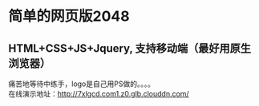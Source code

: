 简单的网页版2048
===========================================

HTML+CSS+JS+Jquery, 支持移动端（最好用原生浏览器）
-------------------------------------------------------------

痛苦地等待中练手，logo是自己用PS做的。。。。<br>
在线演示地址：http://7xlgcd.com1.z0.glb.clouddn.com/